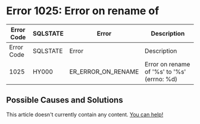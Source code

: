
# Error 1025: Error on rename of


| Error Code | SQLSTATE | Error | Description |
| --- | --- | --- | --- |
| Error Code | SQLSTATE | Error | Description |
| 1025 | HY000 | ER_ERROR_ON_RENAME | Error on rename of '%s' to '%s' (errno: %d) |




## Possible Causes and Solutions


This article doesn't currently contain any content. [You can help!](/en/writing-and-editing-knowledge-base-articles/)


